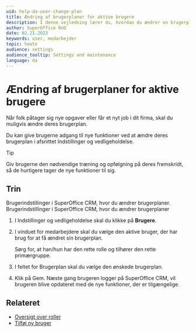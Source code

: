 ```yaml
---
uid: help-da-user-change-plan
title: Ændring af brugerplaner for aktive brugere
description: I denne vejledning lærer du, hvordan du ændrer en brugerplan for aktive brugere.
author: SuperOffice RnD
date: 02.21.2023
keywords: user, medarbejder
topic: howto
audience: settings
audience_tooltip: Settings and maintenance
language: da
---
```


# Ændring af brugerplaner for aktive brugere

Når folk påtager sig nye opgaver eller får et nyt job i dit firma, skal du muligvis ændre deres brugerplan.

Du kan give brugerne adgang til nye funktioner ved at ændre deres brugerplan i afsnittet Indstillinger og vedligeholdelse.

> [!TIP]
> Giv brugerne den nødvendige træning og opfølgning på deres fremskridt, så de hurtigere tager de nye funktioner til sig.

## Trin

Brugerindstillinger i SuperOffice CRM, hvor du ændrer brugerplaner. Brugerindstillinger i SuperOffice CRM, hvor du ændrer brugerplaner

1. I Indstillinger og vedligeholdelse skal du klikke på **Brugere**.

2. I vinduet for medarbejdere skal du vælge den aktive bruger, der har brug for at få ændret sin brugerplan.

    Sørg for, at han/hun har den rette rolle og tilhører den rette primærgruppe.

3. I feltet for Brugerplan skal du vælge den ønskede brugerplan.

4. Klik på Gem. Næste gang brugeren logger på SuperOffice CRM, vil brugeren blive opdateret med de nye funktioner, der er tilgængelige.

## Relateret

* [Oversigt over roller][2]
* [Tilføj ny bruger][1]

<!-- Referenced links -->
[1]: add-associate.md
[2]: role/index.md

<!-- Referenced images -->
